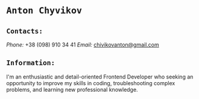 # `Anton Chyvikov`

## `Contacts:`
_Phone:_ +38 (098) 910 34 41
_Email:_ chivikovanton@gmail.com

## `Information:`
I'm an enthusiastic and detail-oriented Frontend Developer who seeking an opportunity to improve my skills in coding, troubleshooting complex problems, and learning new professional knowledge.
